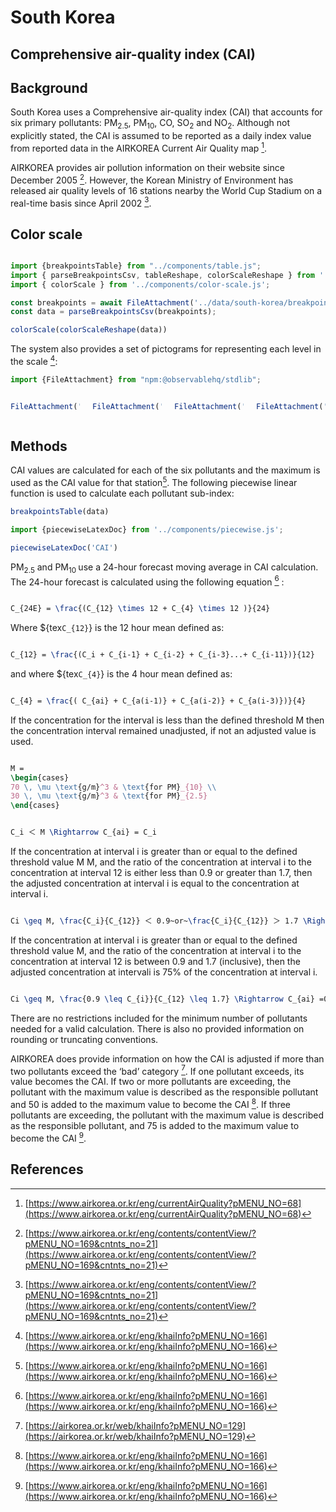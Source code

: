 # South Korea

## Comprehensive air-quality index (CAI)

## Background

South Korea uses a Comprehensive air-quality index (CAI) that accounts for six primary pollutants: PM<sub>2.5</sub>, PM<sub>10</sub>, CO, SO<sub>2</sub> and NO<sub>2</sub>. Although not explicitly stated, the CAI is assumed to be reported as a daily index value from reported data in the AIRKOREA Current Air Quality map [^3].

AIRKOREA provides air pollution information on their website since December 2005 [^4]. However, the Korean Ministry of Environment has released air quality levels of 16 stations nearby the World Cup Stadium on a real-time basis since April 2002 [^4].

## Color scale

```js

import {breakpointsTable} from "../components/table.js";
import { parseBreakpointsCsv, tableReshape, colorScaleReshape } from '../utils/utils.js';
import { colorScale } from '../components/color-scale.js';

const breakpoints = await FileAttachment('../data/south-korea/breakpoints.csv').text();
const data = parseBreakpointsCsv(breakpoints);

```

```js
colorScale(colorScaleReshape(data))
```


The system also provides a set of pictograms for representing each level in the scale [^1]:

```js
import {FileAttachment} from "npm:@observablehq/stdlib";
```

<div style="display:flex;gap: 20px;">

```js
FileAttachment('../imgs/211_character01.webp').image()
```

```js
FileAttachment('../imgs/211_character02.webp').image()
```

```js
FileAttachment('../imgs/211_character03.webp').image()
```

```js
FileAttachment('../imgs/211_character04.webp').image()
```

</div>

## Methods



CAI values are calculated for each of the six pollutants and the maximum is used as the CAI value for that station[^1]. The following piecewise linear function is used to calculate each pollutant sub-index:


```js
breakpointsTable(data)
```


```js
import {piecewiseLatexDoc} from '../components/piecewise.js';
```

```js
piecewiseLatexDoc('CAI')

```

PM<sub>2.5</sub> and PM<sub>10 </sub> use a 24-hour forecast moving average in CAI calculation. The 24-hour forecast is calculated using the following equation [^1] :

```tex

C_{24E} = \frac{(C_{12} \times 12 + C_{4} \times 12 )}{24}

```

Where ${tex`C_{12}`} is the 12 hour mean defined as:

```tex

C_{12} = \frac{(C_i + C_{i-1} + C_{i-2} + C_{i-3}...+ C_{i-11})}{12}

```

and where ${tex`C_{4}`} is the 4 hour mean defined as:

```tex

C_{4} = \frac{( C_{ai} + C_{a(i-1)} + C_{a(i-2)} + C_{a(i-3)})}{4}

```

If the concentration for the interval is less than the defined threshold M then the concentration interval remained unadjusted, if not an adjusted value is used.

```tex

M =
\begin{cases}
70 \, \mu \text{g/m}^3 & \text{for PM}_{10} \\
30 \, \mu \text{g/m}^3 & \text{for PM}_{2.5}
\end{cases}

```

```tex

C_i ＜ M \Rightarrow C_{ai} = C_i

```

If the concentration at interval i is greater than or equal to the defined threshold value M
M, and the ratio of the concentration at interval i to the concentration at interval 12 is either less than 0.9 or greater than 1.7, then the adjusted concentration at interval i is equal to the concentration at interval i.

```tex

Ci \geq M, \frac{C_i}{C_{12}} ＜ 0.9~or~\frac{C_i}{C_{12}} ＞ 1.7 \Rightarrow C_{ai} = C_{i}

```

If the concentration at interval i is greater than or equal to the defined threshold value
M, and the ratio of the concentration at interval i to the concentration at interval 12 is between 0.9 and 1.7 (inclusive), then the adjusted concentration at intervali is 75% of the concentration at interval i.

```tex

Ci \geq M, \frac{0.9 \leq C_{i}}{C_{12} \leq 1.7} \Rightarrow C_{ai} =0.75 \times C_{i}

```

There are no restrictions included for the minimum number of pollutants needed for a valid calculation. There is also no provided information on rounding or truncating conventions.

AIRKOREA does provide information on how the CAI is adjusted if more than two pollutants exceed the ‘bad’ category [^2]. If one pollutant exceeds, its value becomes the CAI. If two or more pollutants are exceeding, the pollutant with the maximum value is described as the responsible pollutant and 50 is added to the maximum value to become the CAI [^1]. If three pollutants are exceeding, the pollutant with the maximum value is described as the responsible pollutant, and 75 is added to the maximum value to become the CAI [^1].

## References

[^1]: [https://www.airkorea.or.kr/eng/khaiInfo?pMENU_NO=166](https://www.airkorea.or.kr/eng/khaiInfo?pMENU_NO=166)

[^2]: [https://airkorea.or.kr/web/khaiInfo?pMENU_NO=129](https://airkorea.or.kr/web/khaiInfo?pMENU_NO=129)

[^3]: [https://www.airkorea.or.kr/eng/currentAirQuality?pMENU_NO=68](https://www.airkorea.or.kr/eng/currentAirQuality?pMENU_NO=68)

[^4]: [https://www.airkorea.or.kr/eng/contents/contentView/?pMENU_NO=169&cntnts_no=21](https://www.airkorea.or.kr/eng/contents/contentView/?pMENU_NO=169&cntnts_no=21)
